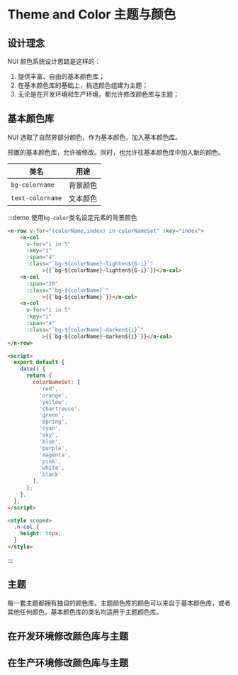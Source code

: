 # Theme and Color 主题与颜色

## 设计理念

NUI 颜色系统设计思路是这样的：

1. 提供丰富、自由的基本颜色库；
2. 在基本颜色库的基础上，挑选颜色组建为主题；
3. 无论是在开发环境和生产环境，都允许修改颜色库与主题；

## 基本颜色库

NUI 选取了自然界部分颜色，作为基本颜色，加入基本颜色库。

预置的基本颜色库，允许被修改。同时，也允许往基本颜色库中加入新的颜色。

| 类名             | 用途     |
| ---------------- | -------- |
| `bg-colorname`   | 背景颜色 |
| `text-colorname` | 文本颜色 |

:::demo 使用`bg-color`类名设定元素的背景颜色

```html
<n-row v-for="(colorName,index) in colorNameSet" :key="index">
    <n-col
      v-for="i in 5"
      :key="i"
      :span="4"
      :class="`bg-${colorName}-lighten${6-i}`"
           >{{`bg-${colorName}-lighten${6-i}`}}</n-col>
    <n-col
      :span="20"
      :class="`bg-${colorName}`"
           >{{`bg-${colorName}`}}</n-col>
    <n-col
      v-for="i in 5"
      :key="i"
      :span="4"
      :class="`bg-${colorName}-darken${i}`"
           >{{`bg-${colorName}-darken${i}`}}</n-col>
</n-row>

<script>
  export default {
    data() {
      return {
        colorNameSet: [
          'red',
          'orange',
          'yellow',
          'chartreuse',
          'green',
          'spring',
          'cyan',
          'sky',
          'blue',
          'purple',
          'magenta',
          'pink',
          'white',
          'black'
        ],
      };
    },
  };
</script>

<style scoped>
  .n-col {
    height: 50px;
  }
</style>
```

:::

## 主题

每一套主题都拥有独自的颜色库。主题颜色库的颜色可以来自于基本颜色库，或者其他任何颜色。基本颜色库的类名均适用于主题颜色库。

## 在开发环境修改颜色库与主题

## 在生产环境修改颜色库与主题
